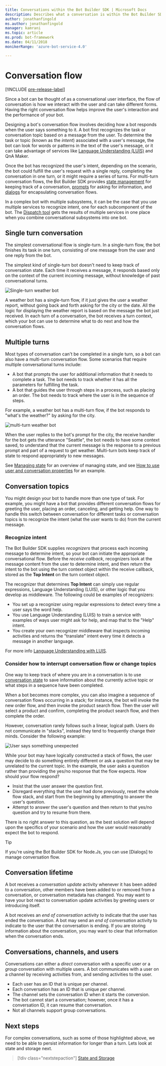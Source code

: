 ```yaml
---
title: Conversations within the Bot Builder SDK | Microsoft Docs
description: Describes what a conversation is within the Bot Builder SDK.
author: jonathanfingold
ms.author: jonathanfingold
manager: kamrani
ms.topic: article
ms.prod: bot-framework
ms.date: 04/11/2018
monikerRange: 'azure-bot-service-4.0'

---
```


# Conversation flow
[!INCLUDE [pre-release-label](../includes/pre-release-label.md)]

Since a bot can be thought of as a conversational user interface, the flow of conversation is how we interact with the user and can take different forms. Having the right conversation flow helps improve the user's interaction and the performance of your bot.

Designing a bot's conversation flow involves deciding how a bot responds when the user says something to it. A bot first recognizes the task or conversation topic based on a message from the user. To determine the task or topic (known as the *intent*) associated with a user's message, the bot can look for words or patterns in the text of the user's message, or it can take advantage of services like [Language Understanding (LUIS)](bot-builder-concept-luis.md) and QnA Maker. 

Once the bot has recognized the user's intent, depending on the scenario, the bot could fulfill the user's request with a single reply, completing the conversation in one turn, or it might require a series of turns. For multi-turn conversation flows, the Bot Builder SDK provides [state management](./bot-builder-howto-v4-state.md) for keeping track of a conversation, [prompts](bot-builder-prompts.md) for asking for information, and [dialogs](bot-builder-dialog-manage-conversation-flow.md) for encapsulating conversation flows. 

In a complex bot with multiple subsystems, it can be the case that you use multiple services to recognize intent, one for each subcomponent of the bot. The [Dispatch tool](bot-builder-tutorial-dispatch.md) gets the results of multiple services in one place when you combine conversational subsystems into one bot. 
<!-- 
A conversation identifies a series of activities sent between a bot and a user on a specific channel and represents an interaction between one or more bots and either a _direct_ conversation with a specific user or a _group_ conversation with multiple users.
A bot communicates with a user on a channel by receiving activities from, and sending activities to the user.

- Each user has an ID that is unique per channel.
- Each conversation has an ID that is unique per channel.
- The channel sets the conversation ID when it starts the conversion.
- The bot cannot start a conversation; however, once it has a conversation ID, it can resume that conversation.
- Not all channels support group conversations.
-->

## Single turn conversation

The simplest conversational flow is single-turn. In a single-turn flow, the bot finishes its task in one turn, consisting of one message from the user and one reply from the bot. 



<!-- 
The EchoBot sample in the BotBuilder SDK is a single-turn bot. Here are other examples of single turn conversation flow:
* A bot for getting the weather report, that just tells the user what the weather is, when they say "What's the weather?".
* An IoT bot that responds to "turn on the lights" by calling an IoT service. -->

<!-- The following isn't always true, it's a generalization -->
The simplest kind of single-turn bot doesn't need to keep track of conversation state. Each time it receives a message, it responds based only on the context of the current incoming message, without knowledge of past conversational turns.

![Single-turn weather bot](./media/concept-conversation/weather-single-turn.png)

A weather bot has a single-turn flow, if it just gives the user a weather report, without going back and forth asking for the city or the date. All the logic for displaying the weather report is based on the message the bot just received. In each turn of a conversation, the bot receives a turn context, which your bot can use to determine what to do next and how the conversation flows. 

## Multiple turns

Most types of conversation can't be completed in a single turn, so a bot can also have a multi-turn conversation flow. Some scenarios that require multiple conversational turns include:

 * A bot that prompts the user for additional information that it needs to complete a task. The bot needs to track whether it has all the parameters for fulfilling the task.
 * A bot that guides the user through steps in a process, such as placing an order. The bot needs to track where the user is in the sequence of steps.

For example, a weather bot has a multi-turn flow, if the bot responds to "what's the weather?" by asking for the city.

![multi-turn weather bot](./media/concept-conversation/weather-multi-turn.png)

When the user replies to the bot's prompt for the city, the receive handler for the bot gets the utterance "Seattle", the bot needs to have some context saved, to understand that the current message is the response to a previous prompt and part of a request to get weather. Multi-turn bots keep track of state to respond appropriately to new messages.

<!--
```
// TBD: snippet showing receiving message and using ConversationProperties
```
-->

See [Managing state](bot-builder-storage-concept.md) for an overview of managing state, and see [How to use user and conversation properties](bot-builder-howto-v4-state.md) for an example.

## Conversation topics

You might design your bot to handle more than one type of task. For example, you might have a bot that provides different conversation flows for greeting the user, placing an order, canceling, and getting help. One way to handle this switch between conversation for different tasks or conversation topics is to recognize the intent (what the user wants to do) from the current message. 

### Recognize intent

The Bot Builder SDK supplies _recognizers_ that process each incoming message to determine intent, so your bot can initiate the appropriate conversational flow. Before the _receive callback_, recognizers look at the message content from the user to determine intent, and then return the intent to the bot using the turn context object within the receive callback, stored as the **Top Intent** on the turn context object. 

The recognizer that determines **Top Intent** can simply use regular expressions, Language Understanding (LUIS), or other logic that you develop as middleware. The following could be examples of recognizers:
   
* You set up a recognizer using regular expressions to detect every time a user says the word help.
* You use Language Understanding (LUIS) to train a service with examples of ways user might ask for help, and map that to the "Help" intent.
* You create your own recognizer middleware that inspects incoming activities and returns the "translate" intent every time it detects a message in another language.

For more info [Language Understanding with LUIS](bot-builder-concept-luis.md). <!-- TODO: ADD THIS TOPIC OR SNIPPET-->

### Consider how to interrupt conversation flow or change topics

One way to keep track of where you are in a conversation is to use [conversation state](bot-builder-howto-v4-state.md) to save information about the currently active topic or what steps in a sequence have been completed.

When a bot becomes more complex, you can also imagine a sequence of conversation flows occurring in a stack; for instance, the bot will invoke the new order flow, and then invoke the product search flow. Then the user will select a product and confirm, completing the product search flow, and then complete the order.

However, conversation rarely follows such a linear, logical path. Users do not communicate in "stacks", instead they tend to frequently change their minds. Consider the following example:

![User says something unexpected](./media/concept-conversation/interruption.png)

While your bot may have logically constructed a stack of flows, the user may decide to do something entirely different or ask a question that may be unrelated to the current topic. In the example, the user asks a question rather than providing the yes/no response that the flow expects. How should your flow respond?

* Insist that the user answer the question first.
* Disregard everything that the user had done previously, reset the whole flow stack, and start from the beginning by attempting to answer the user's question.
* Attempt to answer the user's question and then return to that yes/no question and try to resume from there.

There is no right answer to this question, as the best solution will depend upon the specifics of your scenario and how the user would reasonably expect the bot to respond. 

> [!TIP]
> If you're using the Bot Builder SDK for Node.Js, you can use [Dialogs] to manage conversation flow.

## Conversation lifetime

<!-- Note: these activities are dependent on whether the channel actually sends them. Also, we should add links -->
A bot receives a _conversation update_ activity whenever it has been added to a conversation, other members have been added to or removed from a conversation, or conversation metadata has changed.
You may want to have your bot react to conversation update activities by greeting users or introducing itself.

A bot receives an _end of conversation_ activity to indicate that the user has ended the conversation. A bot may send an _end of conversation_ activity to indicate to the user that the conversation is ending. 
If you are storing information about the conversation, you may want to clear that information when the conversation ends.

<!--  Types of conversations

Your bot can support multi-turn interactions where it prompts users for multiple peices of information. It can be focused on a very specific task or support multiple types of tasks. 
The Bot Builder SDK has some built-in support for Language Understatnding (LUIS) and QnA Maker for adding natural language "question and answer" features to your bot.

<!--TODO: Add with links when these topics are available:
[Conversation flow] and other design articles.
[Using recognizers] [Using state and storage] and other how tos.
-->
## Conversations, channels, and users

Conversations can either a _direct_ conversation with a specific user or a _group_ conversation with multiple users.
A bot communicates with a user on a channel by receiving activities from, and sending activities to the user.

- Each user has an ID that is unique per channel.
- Each conversation has an ID that is unique per channel.
- The channel sets the conversation ID when it starts the conversion.
- The bot cannot start a conversation; however, once it has a conversation ID, it can resume that conversation.
- Not all channels support group conversations.

## Next steps

For complex conversations, such as some of those highlighted above, we need to be able to persist information for longer than a turn. Lets look at state and storage next.

> [!div class="nextstepaction"]
> [State and Storage](bot-builder-storage-concept.md)

<!-- In addition, your bot can send activities back to the user, either _proactively_, in response to internal logic, or _reactively_, in response to an activity from the user or channel.-->
<!--TODO: Link to messaging how tos.-->

<!--  TODO: Change to next steps, one for each of LUIS and State
## See also

- Activities
- Adapter
- Context
- Proactive messaging
- State
-->

[QnAMaker]:(bot-builder-luis-and-qna.md#using-qna-maker)

<!-- TODO: Update when the Dispatch concept is pushed -->
[Dispatch]:(bot-builder-concept-luis.md)
